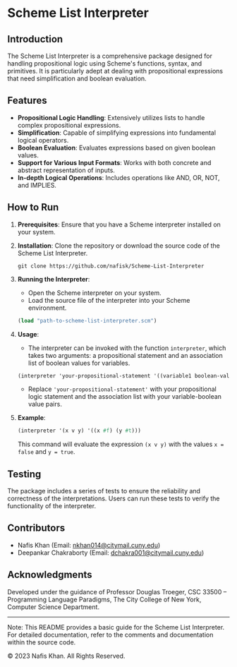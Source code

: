 # Scheme List Interpreter

## Introduction

The Scheme List Interpreter is a comprehensive package designed for handling propositional logic using Scheme's functions, syntax, and primitives. It is particularly adept at dealing with propositional expressions that need simplification and boolean evaluation.

## Features

- **Propositional Logic Handling**: Extensively utilizes lists to handle complex propositional expressions.
- **Simplification**: Capable of simplifying expressions into fundamental logical operators.
- **Boolean Evaluation**: Evaluates expressions based on given boolean values.
- **Support for Various Input Formats**: Works with both concrete and abstract representation of inputs.
- **In-depth Logical Operations**: Includes operations like AND, OR, NOT, and IMPLIES.

## How to Run

1. **Prerequisites**: Ensure that you have a Scheme interpreter installed on your system.

2. **Installation**: Clone the repository or download the source code of the Scheme List Interpreter.

    ```
    git clone https://github.com/nafisk/Scheme-List-Interpreter
    ```

3. **Running the Interpreter**:
   
   - Open the Scheme interpreter on your system.
   - Load the source file of the interpreter into your Scheme environment.

    ```scheme
    (load "path-to-scheme-list-interpreter.scm")
    ```

4. **Usage**:

    - The interpreter can be invoked with the function `interpreter`, which takes two arguments: a propositional statement and an association list of boolean values for variables.
    
    ```scheme
    (interpreter 'your-propositional-statement '((variable1 boolean-value1) (variable2 boolean-value2) ...))
    ```

    - Replace `'your-propositional-statement'` with your propositional logic statement and the association list with your variable-boolean value pairs.

5. **Example**:

    ```scheme
    (interpreter '(x v y) '((x #f) (y #t)))
    ```

    This command will evaluate the expression `(x v y)` with the values `x = false` and `y = true`.

## Testing

The package includes a series of tests to ensure the reliability and correctness of the interpretations. Users can run these tests to verify the functionality of the interpreter.

## Contributors

- Nafis Khan (Email: nkhan014@citymail.cuny.edu)
- Deepankar Chakraborty (Email: dchakra001@citymail.cuny.edu)

## Acknowledgments

Developed under the guidance of Professor Douglas Troeger, CSC 33500 – Programming Language Paradigms, The City College of New York, Computer Science Department.

---

Note: This README provides a basic guide for the Scheme List Interpreter. For detailed documentation, refer to the comments and documentation within the source code. 

© 2023 Nafis Khan. All Rights Reserved.
